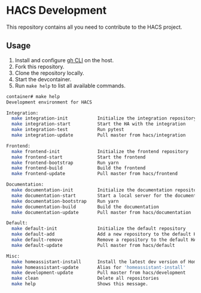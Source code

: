 # HACS Development

This repository contains all you need to contribute to the HACS project.

## Usage

1. Install and configure [gh CLI](https://github.com/cli/cli) on the host.
1. Fork this repository.
1. Clone the repository locally.
1. Start the devcontainer.
1. Run `make help` to list all available commands.

```bash
container# make help
Development environment for HACS

Integration:
  make integration-init           Initialize the integration repository
  make integration-start          Start the HA with the integration
  make integration-test           Run pytest
  make integration-update         Pull master from hacs/integration

Frontend:
  make frontend-init              Initialize the frontend repository
  make frontend-start             Start the frontend
  make frontend-bootstrap         Run yarn
  make frontend-build             Build the frontend
  make frontend-update            Pull master from hacs/frontend

Documentation:
  make documentation-init         Initialize the documentation repository
  make documentation-start        Start a local server for the documentation
  make documentation-bootstrap    Run yarn
  make documentation-build        Build the documentation
  make documentation-update       Pull master from hacs/documentation

Default:
  make default-init               Initialize the default repository
  make default-add                Add a new repository to the default HACS list
  make default-remove             Remove a repository to the default HACS list
  make default-update             Pull master from hacs/default

Misc:
  make homeassistant-install      Install the latest dev version of Home Assistant
  make homeassistant-update       Alias for 'homeassistant-install'
  make development-update         Pull master from hacs/development
  make clean                      Delete all repositories
  make help                       Shows this message.
```
